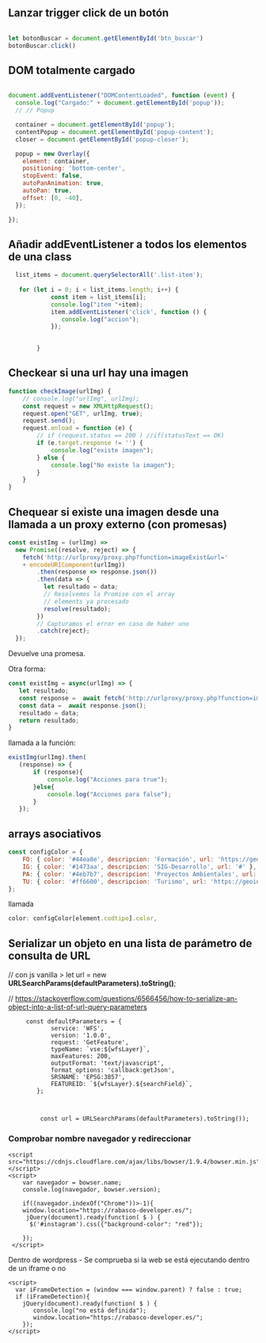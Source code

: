 ## Lanzar trigger click de un botón

```js

let botonBuscar = document.getElementById('btn_buscar')
botonBuscar.click()


```


## DOM totalmente cargado
```js

document.addEventListener("DOMContentLoaded", function (event) {
  console.log("Cargado:" + document.getElementById('popup'));
  // // Popup

  container = document.getElementById('popup');
  contentPopup = document.getElementById('popup-content');
  closer = document.getElementById('popup-closer');

  popup = new Overlay({
    element: container,
    positioning: 'bottom-center',
    stopEvent: false,
    autoPanAnimation: true,
    autoPan: true,
    offset: [0, -40],
  });

});
```

## Añadir addEventListener a todos los elementos de una class
```js 
  list_items = document.querySelectorAll('.list-item');
  
   for (let i = 0; i < list_items.length; i++) {
            const item = list_items[i];
            console.log("item "+item);
            item.addEventListener('click', function () {
               console.log("accion");
            });

           
        }
```

## Checkear si una url hay una imagen
```js
function checkImage(urlImg) {
    // console.log("urlImg", urlImg);
    const request = new XMLHttpRequest();
    request.open("GET", urlImg, true);
    request.send();
    request.onload = function (e) {
        // if (request.status == 200 ) //if(statusText == OK)
        if (e.target.response != '') {
            console.log("existe imagen");
        } else {
            console.log("No existe la imagen");
        }
    }
}
```
## Chequear si existe una imagen desde una llamada a un proxy externo (con promesas)
```js
const existImg = (urlImg) =>
  new Promise((resolve, reject) => {
    fetch('http://urlproxy/proxy.php?function=imageExist&url='
    + encodeURIComponent(urlImg))
        .then(response => response.json())
        .then(data => {
          let resultado = data;
          // Resolvemos la Promise con el array 
          // elements ya procesado
          resolve(resultado);
        })
        // Capturamos el error en caso de haber uno
        .catch(reject);
  });
 ```
 Devuelve una promesa.
 
 Otra forma:
 
 ```js
 const existImg = async(urlImg) => {
    let resultado;
    const response =  await fetch('http://urlproxy/proxy.php?function=imageExist&url='+encodeURIComponent(urlImg));
    const data =  await response.json();
    resultado = data;
    return resultado;
}
```
 llamada a la función:
 
 ```js
 existImg(urlImg).then(
    (response) => {
        if (response){
            console.log("Acciones para true");
        }else{
            console.log("Acciones para false");
        }
    });
```  

## arrays asociativos
```js
const configColor = {
    FO: { color: '#44ea8e', descripcion: 'Formación', url: 'https://geoinnova.org/cursos/' },
    IG: { color: '#1473aa', descripcion: 'SIG-Desarrollo', url: '#' },
    PA: { color: '#4eb7b7', descripcion: 'Proyectos Ambientales', url: 'https://geoinnova.org/consultoria-medio-ambiente/' },
    TU: { color: '#ff6600', descripcion: 'Turismo', url: 'https://geoinnova.org/servicios-consultoria-turismo-sostenible/' }
};
```

llamada
```js
color: configColor[element.codtipo].color,
```

## Serializar un objeto en una lista de parámetro de consulta de URL
// con js vanilla > let url = new **URLSearchParams(defaultParameters).toString()**;

// https://stackoverflow.com/questions/6566456/how-to-serialize-an-object-into-a-list-of-url-query-parameters

         const defaultParameters = {
                service: 'WFS',
                version: '1.0.0',
                request: 'GetFeature',
                typeName: `vse:${wfsLayer}`,
                maxFeatures: 200,
                outputFormat: 'text/javascript',
                format_options: 'callback:getJson',
                SRSNAME: 'EPSG:3857',
                FEATUREID: `${wfsLayer}.${searchField}`,
            };

           

             const url = URLSearchParams(defaultParameters).toString());





### Comprobar nombre navegador y redireccionar

    <script src="https://cdnjs.cloudflare.com/ajax/libs/bowser/1.9.4/bowser.min.js"></script>
    <script>
        var navegador = bowser.name;
        console.log(navegador, bowser.version);

        if((navegador.indexOf("Chrome"))>-1){
        window.location="https://rabasco-developer.es/";
         jQuery(document).ready(function( $ ) {
          $('#instagram').css({"background-color": "red"});

        });
     </script>

Dentro de wordpress - Se comprueba si la web se está ejecutando dentro de un iframe o no

    <script>
      var iFrameDetection = (window === window.parent) ? false : true;
      if (iFrameDetection){
        jQuery(document).ready(function( $ ) {
           console.log("no está definida");
           window.location="https://rabasco-developer.es/";
        }); 
    </script>
